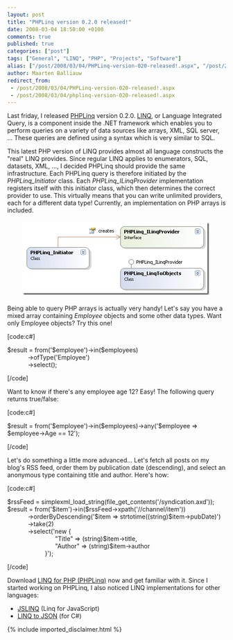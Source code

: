 ```yaml
---
layout: post
title: "PHPLinq version 0.2.0 released!"
date: 2008-03-04 18:50:00 +0100
comments: true
published: true
categories: ["post"]
tags: ["General", "LINQ", "PHP", "Projects", "Software"]
alias: ["/post/2008/03/04/PHPLinq-version-020-released!.aspx", "/post/2008/03/04/phplinq-version-020-released!.aspx"]
author: Maarten Balliauw
redirect_from:
 - /post/2008/03/04/PHPLinq-version-020-released!.aspx
 - /post/2008/03/04/phplinq-version-020-released!.aspx
---
```

<p>Last friday, I released <a href="http://www.phplinq.net/">PHPLinq</a> version 0.2.0. <a href="http://en.wikipedia.org/wiki/Language_Integrated_Query">LINQ</a>, or Language Integrated Query, is a component inside the .NET framework which enables you to perform queries on a variety of data sources like arrays, XML, SQL server, ... These queries are defined using a syntax which is very similar to SQL.</p>
<p>This latest PHP version of LINQ provides almost all language constructs the "real" LINQ provides. Since regular LINQ applies to enumerators, SQL, datasets, XML, ..., I decided PHPLinq should provide the same infrastructure. Each PHPLinq query is therefore initiated by the <em>PHPLinq_Initiator</em> class. Each <em>PHPLinq_ILinqProvider</em> implementation registers itself with this initiator class, which then determines the correct provider to use. This virtually means that you can write unlimited providers, each for a different data type! Currently, an implementation on PHP arrays is included.</p>
<p align="center"><img style="margin: 5px; border-width: 0px" src="/images/WindowsLiveWriter/PHPLinqversion0.2.0released_108B9/image_3.png" border="0" alt="PHPLinq class diagram" width="431" height="168" />&nbsp;</p>
<p>Being able to query PHP arrays is actually very handy! Let's say you have a mixed array containing <em>Employee</em> objects and some other data types. Want only Employee objects? Try this one!</p>
<p>[code:c#]</p>
<p>$result = from('$employee')-&gt;in($employees) <br />&nbsp;&nbsp;&nbsp;&nbsp;&nbsp;&nbsp;&nbsp;&nbsp;&nbsp;&nbsp;&nbsp; -&gt;ofType('Employee') <br />&nbsp;&nbsp;&nbsp;&nbsp;&nbsp;&nbsp;&nbsp;&nbsp;&nbsp;&nbsp;&nbsp; -&gt;select();</p>
<p>[/code]</p>
<p>Want to know if there's any employee age 12? Easy! The following query returns true/false:</p>
<p>[code:c#]</p>
<p>$result = from('$employee')-&gt;in($employees)-&gt;any('$employee =&gt; $employee-&gt;Age == 12');</p>
<p>[/code]</p>
<p>Let's do something a little more advanced... Let's fetch all posts on my blog's RSS feed, order them by publication date (descending), and select an anonymous type containing title and author. Here's how:</p>
<p>[code:c#]</p>
<p>$rssFeed = simplexml_load_string(file_get_contents('/syndication.axd')); <br />$result = from('$item')-&gt;in($rssFeed-&gt;xpath('//channel/item')) <br />&nbsp;&nbsp;&nbsp;&nbsp;&nbsp;&nbsp;&nbsp;&nbsp;&nbsp;&nbsp;&nbsp; -&gt;orderByDescending('$item =&gt; strtotime((string)$item-&gt;pubDate)') <br />&nbsp;&nbsp;&nbsp;&nbsp;&nbsp;&nbsp;&nbsp;&nbsp;&nbsp;&nbsp;&nbsp; -&gt;take(2) <br />&nbsp;&nbsp;&nbsp;&nbsp;&nbsp;&nbsp;&nbsp;&nbsp;&nbsp;&nbsp;&nbsp; -&gt;select('new { <br />&nbsp;&nbsp;&nbsp;&nbsp;&nbsp;&nbsp;&nbsp;&nbsp;&nbsp;&nbsp;&nbsp;&nbsp;&nbsp;&nbsp;&nbsp;&nbsp;&nbsp;&nbsp;&nbsp;&nbsp;&nbsp;&nbsp;&nbsp;&nbsp;&nbsp;&nbsp;&nbsp; "Title" =&gt; (string)$item-&gt;title, <br />&nbsp;&nbsp;&nbsp;&nbsp;&nbsp;&nbsp;&nbsp;&nbsp;&nbsp;&nbsp;&nbsp;&nbsp;&nbsp;&nbsp;&nbsp;&nbsp;&nbsp;&nbsp;&nbsp;&nbsp;&nbsp;&nbsp;&nbsp;&nbsp;&nbsp;&nbsp;&nbsp; "Author" =&gt; (string)$item-&gt;author <br />&nbsp;&nbsp;&nbsp;&nbsp;&nbsp;&nbsp;&nbsp;&nbsp;&nbsp;&nbsp;&nbsp;&nbsp;&nbsp;&nbsp;&nbsp;&nbsp;&nbsp;&nbsp;&nbsp;&nbsp;&nbsp; }');</p>
<p>[/code]</p>
<p>Download <a href="http://www.phplinq.net/">LINQ for PHP (PHPLinq)</a> now and get familiar with it. Since I started working on PHPLinq, I also noticed LINQ implementations for other languages:</p>
<ul>
<li><a href="http://www.codeplex.com/JSLINQ" target="_blank">JSLINQ</a> (Linq for JavaScript) </li>
<li><a href="http://james.newtonking.com/archive/2008/02/11/linq-to-json-beta.aspx" target="_blank">LINQ to JSON</a> (for C#) </li>
</ul>

{% include imported_disclaimer.html %}

